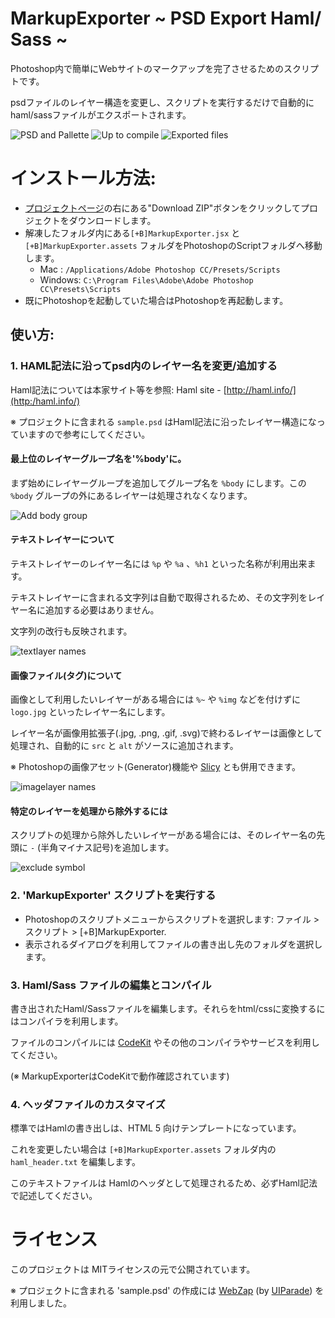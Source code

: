 MarkupExporter   ~ PSD Export Haml/ Sass ~
=====================

Photoshop内で簡単にWebサイトのマークアップを完了させるためのスクリプトです。

psdファイルのレイヤー構造を変更し、スクリプトを実行するだけで自動的にhaml/sassファイルがエクスポートされます。

![PSD and Pallette](https://dl.dropboxusercontent.com/u/15492792/github_resources/psd_and_palette_jp.jpg)
![Up to compile](https://dl.dropboxusercontent.com/u/15492792/github_resources/psd_to_compile.png)
![Exported files](https://dl.dropboxusercontent.com/u/15492792/github_resources/exported_files_jp.jpg)

# インストール方法:

* [プロジェクトページ](https://github.com/Jacminik/PSD-Export-Haml-Sass)の右にある"Download ZIP"ボタンをクリックしてプロジェクトをダウンロードします。
* 解凍したフォルダ内にある`[+B]MarkupExporter.jsx` と `[+B]MarkupExporter.assets` フォルダをPhotoshopのScriptフォルダへ移動します。
	* Mac : 		`/Applications/Adobe Photoshop CC/Presets/Scripts`
	* Windows:	`C:\Program Files\Adobe\Adobe Photoshop CC\Presets\Scripts`
* 既にPhotoshopを起動していた場合はPhotoshopを再起動します。

## 使い方:
### 1. HAML記法に沿ってpsd内のレイヤー名を変更/追加する
Haml記法については本家サイト等を参照:
	Haml site -  [http://haml.info/](http:/haml.info/)
 
※ プロジェクトに含まれる `sample.psd` はHaml記法に沿ったレイヤー構造になっていますので参考にしてください。

#### 最上位のレイヤーグループ名を'%body'に。
まず始めにレイヤーグループを追加してグループ名を `%body` にします。この `%body` グループの外にあるレイヤーは処理されなくなります。

![Add body group](https://dl.dropboxusercontent.com/u/15492792/github_resources/add_body_jp.png)


#### テキストレイヤーについて
テキストレイヤーのレイヤー名には `%p` や `%a` 、`%h1` といった名称が利用出来ます。

テキストレイヤーに含まれる文字列は自動で取得されるため、その文字列をレイヤー名に追加する必要はありません。

文字列の改行も反映されます。

![textlayer names](https://dl.dropboxusercontent.com/u/15492792/github_resources/textlayer_jp.png)

#### 画像ファイル(<img>タグ)について
画像として利用したいレイヤーがある場合には `%~` や `%img` などを付けずに `logo.jpg` といったレイヤー名にします。


レイヤー名が画像用拡張子(.jpg, .png, .gif, .svg)で終わるレイヤーは画像として処理され、自動的に `src` と `alt` がソースに追加されます。

※ Photoshopの画像アセット(Generator)機能や [Slicy](http://macrabbit.com/slicy/) とも併用できます。

![imagelayer names](https://dl.dropboxusercontent.com/u/15492792/github_resources/image_layer_jp.png)

#### 特定のレイヤーを処理から除外するには
スクリプトの処理から除外したいレイヤーがある場合には、そのレイヤー名の先頭に `-` (半角マイナス記号)を追加します。

![exclude symbol](https://dl.dropboxusercontent.com/u/15492792/github_resources/excludesymbol_jp.png)

### 2. 'MarkupExporter' スクリプトを実行する
* Photoshopのスクリプトメニューからスクリプトを選択します: ファイル > スクリプト > [+B]MarkupExporter.
* 表示されるダイアログを利用してファイルの書き出し先のフォルダを選択します。


### 3. Haml/Sass ファイルの編集とコンパイル
書き出されたHaml/Sassファイルを編集します。それらをhtml/cssに変換するにはコンパイラを利用します。

ファイルのコンパイルには [CodeKit](https://incident57.com/codekit/) やその他のコンパイラやサービスを利用してください。

(※ MarkupExporterはCodeKitで動作確認されています)

### 4. ヘッダファイルのカスタマイズ
標準ではHamlの書き出しは、HTML 5 向けテンプレートになっています。

これを変更したい場合は `[+B]MarkupExporter.assets` フォルダ内の `haml_header.txt` を編集します。

このテキストファイルは Hamlのヘッダとして処理されるため、必ずHaml記法で記述してください。

# ライセンス

このプロジェクトは MITライセンスの元で公開されています。

※ プロジェクトに含まれる 'sample.psd' の作成には [WebZap](http://webzap.uiparade.com/) (by [UIParade](http://www.uiparade.com/)) を利用しました。
